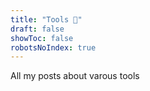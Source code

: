 ```yaml
---
title: "Tools 🧰"
draft: false
showToc: false
robotsNoIndex: true
---
```


 All my posts about varous tools
